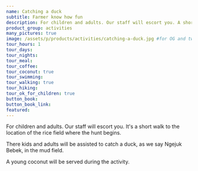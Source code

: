 ```yaml
---
name: Catching a duck
subtitle: Farmer know how fun
description: For children and adults. Our staff will escort you. A short walk to the location of the rice field where the hunt begins.
product_group: activities
many_pictures: true
image: /assets/p/products/activities/catching-a-duck.jpg #for OG and twitter cards
tour_hours: 1
tour_days:
tour_nights:
tour_meal:
tour_coffee:
tour_coconut: true
tour_swimming:
tour_walking: true
tour_hiking:
tour_ok_for_children: true
button_book:
button_book_link:
featured:
---
```

For children and adults. Our staff will escort you. It's a short walk to the location of the rice field where the hunt begins.

There kids and adults will be assisted to catch a duck, as we say Ngejuk Bebek, in the mud field.

A young coconut will be served during the activity.
